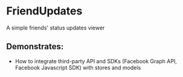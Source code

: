 # FriendUpdates
A simple friends' status updates viewer

## Demonstrates:
- How to integrate third-party API and SDKs (Facebook Graph API, Facebook Javascript SDK) with stores and models

